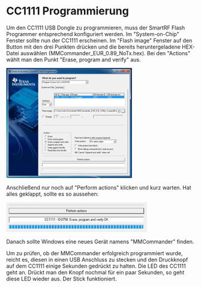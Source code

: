 # CC1111 Programmierung

Um den CC1111 USB Dongle zu programmieren, muss der SmartRF Flash Programmer entsprechend konfiguriert werden. Im "System-on-Chip" Fenster sollte nun der CC1111 erscheinen. Im "Flash image" Fenster auf den Button mit den drei Punkten drücken und die bereits heruntergeladene HEX-Datei auswählen (MMCommander_EUR_0.89_NoTx.hex). Bei den "Actions" wählt man den Punkt "Erase, program and verify" aus.

![Konfiguration](../../images/enlite/config.png)

Anschließend nur noch auf "Perform actions" klicken und kurz warten. Hat alles geklappt, sollte es so aussehen:

![Ausgefuehrt](../../images/enlite/action.png)


Danach sollte Windows eine neues Gerät namens "MMCommander" finden.

Um zu prüfen, ob der MMCommander erfolgreich programmiert wurde, reicht es, diesen in einen USB Anschluss zu stecken und den Druckknopf auf dem CC1111 einige Sekunden gedrückt zu halten. Die LED des CC1111 geht an. Drückt man den Knopf nochmal für ein paar Sekunden, so geht diese LED wieder aus. Der Stick funktioniert.



